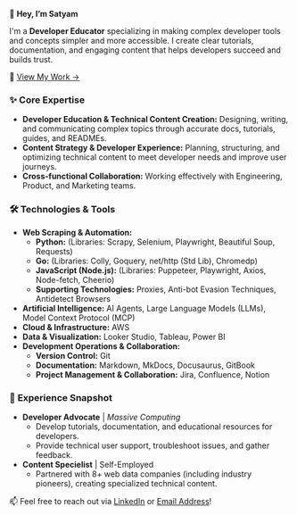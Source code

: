 👋 **Hey, I’m Satyam**

I'm a **Developer Educator** specializing in making complex developer tools and concepts simpler and more accessible. I create clear tutorials, documentation, and engaging content that helps developers succeed and builds trust.

📌 [View My Work →](https://github.com/triposat/published-blogs)

### ✨ **Core Expertise**

* **Developer Education & Technical Content Creation:** Designing, writing, and communicating complex topics through accurate docs, tutorials, guides, and READMEs.
* **Content Strategy & Developer Experience:** Planning, structuring, and optimizing technical content to meet developer needs and improve user journeys.
* **Cross-functional Collaboration:** Working effectively with Engineering, Product, and Marketing teams.

### 🛠️ Technologies & Tools

* **Web Scraping & Automation:**
    * **Python:** (Libraries: Scrapy, Selenium, Playwright, Beautiful Soup, Requests)
    * **Go:** (Libraries: Colly, Goquery, net/http (Std Lib), Chromedp)
    * **JavaScript (Node.js):** (Libraries: Puppeteer, Playwright, Axios, Node-fetch, Cheerio)
    * **Supporting Technologies:** Proxies, Anti-bot Evasion Techniques, Antidetect Browsers
* **Artificial Intelligence:** AI Agents, Large Language Models (LLMs), Model Context Protocol (MCP)
* **Cloud & Infrastructure:** AWS
* **Data & Visualization:** Looker Studio, Tableau, Power BI
* **Development Operations & Collaboration:**
    * **Version Control:** Git
    * **Documentation:** Markdown, MkDocs, Docusaurus, GitBook
    * **Project Management & Collaboration:** Jira, Confluence, Notion

### 💼 **Experience Snapshot**

* **Developer Advocate** | *Massive Computing*
    * Develop tutorials, documentation, and educational resources for developers.
    * Provide technical user support, troubleshoot issues, and gather feedback.
* **Content Specielist** | Self-Employed
    * Partnered with 8+ web data companies (including industry pioneers), creating specialized technical content.

📫 Feel free to reach out via [LinkedIn](https://www.linkedin.com/in/triposat/) or [Email Address](mailto:tripathisatyam5721@gmail.com)!
